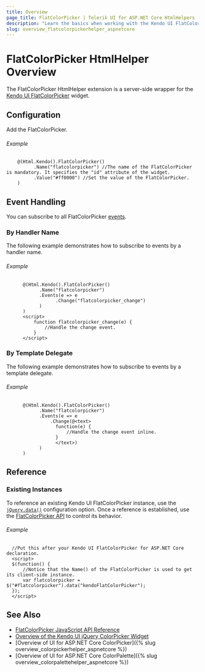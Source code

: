 ```yaml
---
title: Overview
page_title: FlatColorPicker | Telerik UI for ASP.NET Core HtmlHelpers
description: "Learn the basics when working with the Kendo UI FlatColorPicker HtmlHelper for ASP.NET Core (MVC 6 or ASP.NET Core MVC)."
slug: overview_flatcolorpickerhelper_aspnetcore
---
```


# FlatColorPicker HtmlHelper Overview

The FlatColorPicker HtmlHelper extension is a server-side wrapper for the [Kendo UI FlatColorPicker](http://docs.telerik.com/kendo-ui/api/javascript/ui/flatcolorpicker) widget.

## Configuration

Add the FlatColorPicker.

###### Example

```
    @(Html.Kendo().FlatColorPicker()
          .Name("flatcolorpicker") //The name of the FlatColorPicker is mandatory. It specifies the "id" attribute of the widget.
          .Value("#ff0000") //Set the value of the FlatColorPicker.
    )
```

## Event Handling

You can subscribe to all FlatColorPicker [events](https://docs.telerik.com/kendo-ui/api/javascript/ui/flatcolorpicker#events).

### By Handler Name

The following example demonstrates how to subscribe to events by a handler name.

###### Example

```
      @(Html.Kendo().FlatColorPicker()
            .Name("flatcolorpicker")
            .Events(e => e
                  .Change("flatcolorpicker_change")
            )
      )
      <script>
          function flatcolorpicker_change(e) {
              //Handle the change event.
          }
      </script>
```

### By Template Delegate

The following example demonstrates how to subscribe to events by a template delegate.

###### Example

```
      @(Html.Kendo().FlatColorPicker()
            .Name("flatcolorpicker")
            .Events(e => e
                .Change(@<text>
                  function(e) {
                      //Handle the change event inline.
                  }
                  </text>)
            )
      )
```

## Reference

### Existing Instances

To reference an existing Kendo UI FlatColorPicker instance, use the [`jQuery.data()`](https://api.jquery.com/jQuery.data/) configuration option. Once a reference is established, use the [FlatColorPicker API](https://docs.telerik.com/kendo-ui/api/javascript/ui/flatcolorpicker#methods) to control its behavior.

###### Example

      //Put this after your Kendo UI FlatColorPicker for ASP.NET Core declaration.
      <script>
      $(function() {
          //Notice that the Name() of the FlatColorPicker is used to get its client-side instance.
          var flatcolorpicker = $("#flatcolorpicker").data("kendoFlatColorPicker");
      });
      </script>

## See Also

* [FlatColorPicker JavaScript API Reference](http://docs.telerik.com/kendo-ui/api/javascript/ui/flatcolorpicker)
* [Overview of the Kendo UI jQuery ColorPicker Widget](http://docs.telerik.com/kendo-ui/controls/editors/colorpicker/overview)
* [Overview of UI for ASP.NET Core ColorPicker]({% slug overview_colorpickerhelper_aspnetcore %})
* [Overview of UI for ASP.NET Core ColorPalette]({% slug overview_colorpalettehelper_aspnetcore %})
